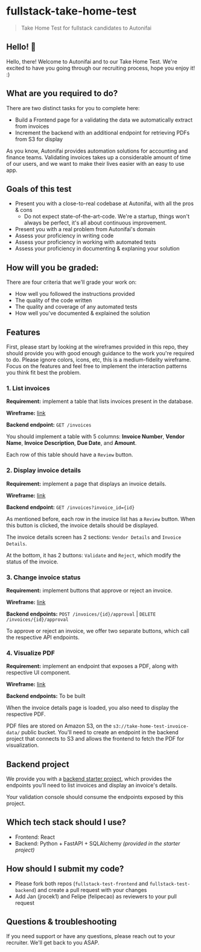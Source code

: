 # fullstack-take-home-test

> Take Home Test for fullstack candidates to Autonifai

## Hello! 👋

Hello, there! Welcome to Autonifai and to our Take Home Test. We're excited to have you going through our recruiting process, hope you enjoy it! :)

## What are you required to do?

There are two distinct tasks for you to complete here:

- Build a Frontend page for a validating the data we automatically extract from invoices
- Increment the backend with an additional endpoint for retrieving PDFs from S3 for display

As you know, Autonifai provides automation solutions for accounting and finance teams. Validating invoices takes up a considerable amount of time of our users, and we want to make their lives easier with an easy to use app.

## Goals of this test

- Present you with a close-to-real codebase at Autonifai, with all the pros & cons
  - Do not expect state-of-the-art-code. We're a startup, things won't always be perfect, it's all about continuous improvement.
- Present you with a real problem from Autonifai's domain
- Assess your proficiency in writing code
- Assess your proficiency in working with automated tests
- Assess your proficiency in documenting & explaning your solution

## How will you be graded:

There are four criteria that we'll grade your work on:

- How well you followed the instructions provided
- The quality of the code written
- The quality and coverage of any automated tests
- How well you've documented & explained the solution

## Features

First, please start by looking at the wireframes provided in this repo, they should provide you with good enough guidance to the work you're required to do. Please ignore colors, icons, etc, this is a medium-fidelity wireframe. Focus on the features and feel free to implement the interaction patterns you think fit best the problem.

### 1. List invoices

**Requirement:** implement a table that lists invoices present in the database.

**Wireframe:** [link](./wireframes/feature_01_list_invoices.jpg)

**Backend endpoint:** `GET /invoices`

You should implement a table with 5 columns: **Invoice Number**, **Vendor Name**, **Invoice Description**, **Due Date**, and **Amount**.

Each row of this table should have a `Review` button.

### 2. Display invoice details

**Requirement:** implement a page that displays an invoice details.

**Wireframe:** [link](./wireframes/feature_02_display_invoice_details.jpg)

**Backend endpoint:** `GET /invoices?invoice_id={id}`

As mentioned before, each row in the invoice list has a `Review` button. When this button is clicked, the invoice details should be displayed.

The invoice details screen has 2 sections: `Vendor Details` and `Invoice Details`.

At the bottom, it has 2 buttons: `Validate` and `Reject`, which modify the status of the invoice.

### 3. Change invoice status

**Requirement:** implement buttons that approve or reject an invoice.

**Wireframe:** [link](./wireframes/feature_02_display_invoice_details.jpg)

**Backend endpoints:** `POST /invoices/{id}/approval` | `DELETE /invoices/{id}/approval`

To approve or reject an invoice, we offer two separate buttons, which call the respective API endpoints.

### 4. Visualize PDF

**Requirement:** implement an endpoint that exposes a PDF, along with respective UI component.

**Wireframe:** [link](./wireframes/feature_03_visualize_pdf.jpg)

**Backend endpoints:** To be built

When the invoice details page is loaded, you also need to display the respective PDF.

PDF files are stored on Amazon S3, on the `s3://take-home-test-invoice-data/` public bucket. You'll need to create an endpoint in the backend project that connects to S3 and allows the frontend to fetch the PDF for visualization.

## Backend project

We provide you with a [backend starter project](https://github.com/autonifai/fullstack-test-backend), which provides the endpoints you'll need to list invoices and display an invoice's details.

Your validation console should consume the endpoints exposed by this project.

## Which tech stack should I use?

- Frontend: React
- Backend: Python + FastAPI + SQLAlchemy _(provided in the starter project)_

## How should I submit my code?

- Please fork both repos (`fullstack-test-frontend` and `fullstack-test-backend`) and create a pull request with your changes
- Add Jan (jrocek1) and Felipe (felipecao) as reviewers to your pull request

## Questions & troubleshooting

If you need support or have any questions, please reach out to your recruiter. We'll get back to you ASAP.
